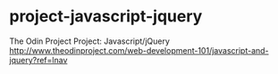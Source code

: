 # project-javascript-jquery
The Odin Project
Project: Javascript/jQuery
http://www.theodinproject.com/web-development-101/javascript-and-jquery?ref=lnav